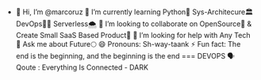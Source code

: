- 👋 Hi, I’m @marcoruz
🌱 I’m currently learning Python🐍 Sys-Architecure🏛 DevOps👮🏻‍ Serverless🌨 
👯 I’m looking to collaborate on OpenSource📖 & Create Small SaaS Based Product🚀
🤔 I’m looking for help with Any Tech
💬 Ask me about Future🌕
😄 Pronouns: Sh-way-taank
⚡ Fun fact: The end is the beginning, and the beginning is the end === DEVOPS
🗣 Qoute : Everything Is Connected - DARK

